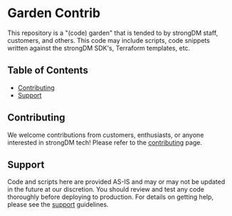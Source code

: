 # Garden Contrib

This repository is a "(code) garden" that is tended to by strongDM staff, customers, and others. This code may include scripts, code snippets written against the strongDM SDK's, Terraform templates, etc. 

## Table of Contents
* [Contributing](#contributing)
* [Support](#support)

## Contributing
We welcome contributions from customers, enthusiasts, or anyone interested in strongDM tech! Please refer to the [contributing](CONTRIBUTING.md) page.

## Support
Code and scripts here are provided AS-IS and may or may not be updated in the future at our discretion. You should review and test any code thoroughly before deploying to production. For details on getting help, please see the [support](SUPPORT.md) guidelines.

